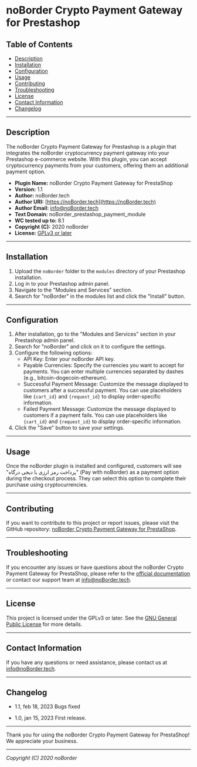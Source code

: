 # noBorder Crypto Payment Gateway for Prestashop

## Table of Contents

- [Description](#description)
- [Installation](#installation)
- [Configuration](#configuration)
- [Usage](#usage)
- [Contributing](#contributing)
- [Troubleshooting](#troubleshooting)
- [License](#license)
- [Contact Information](#contact-information)
- [Changelog](#changelog)

---

## Description

The noBorder Crypto Payment Gateway for Prestashop is a plugin that integrates the noBorder cryptocurrency payment gateway into your Prestashop e-commerce website. With this plugin, you can accept cryptocurrency payments from your customers, offering them an additional payment option.

- **Plugin Name:** noBorder Crypto Payment Gateway for PrestaShop
- **Version:** 1.1
- **Author:** noBorder.tech
- **Author URI:** [https://noBorder.tech](https://noBorder.tech)
- **Author Email:** info@noBorder.tech
- **Text Domain:** noBorder_prestashop_payment_module
- **WC tested up to:** 8.1
- **Copyright (C):** 2020 noBorder
- **License:** [GPLv3 or later](http://www.gnu.org/licenses/gpl-3.0.html)

---

## Installation

1. Upload the `noBorder` folder to the `modules` directory of your Prestashop installation.
2. Log in to your Prestashop admin panel.
3. Navigate to the "Modules and Services" section.
4. Search for "noBorder" in the modules list and click the "Install" button.

---

## Configuration

1. After installation, go to the "Modules and Services" section in your Prestashop admin panel.
2. Search for "noBorder" and click on it to configure the settings.
3. Configure the following options:
   - API Key: Enter your noBorder API key.
   - Payable Currencies: Specify the currencies you want to accept for payments. You can enter multiple currencies separated by dashes (e.g., bitcoin-dogecoin-ethereum).
   - Successful Payment Message: Customize the message displayed to customers after a successful payment. You can use placeholders like `{cart_id}` and `{request_id}` to display order-specific information.
   - Failed Payment Message: Customize the message displayed to customers if a payment fails. You can use placeholders like `{cart_id}` and `{request_id}` to display order-specific information.
4. Click the "Save" button to save your settings.

---

## Usage

Once the noBorder plugin is installed and configured, customers will see "پرداخت رمز ارزی با دیجی درگاه" (Pay with noBorder) as a payment option during the checkout process. They can select this option to complete their purchase using cryptocurrencies.

---

## Contributing

If you want to contribute to this project or report issues, please visit the GitHub repository: [noBorder Crypto Payment Gateway for PrestaShop](https://github.com/noBorder/prestashop_payment_module).

---

## Troubleshooting

If you encounter any issues or have questions about the noBorder Crypto Payment Gateway for PrestaShop, please refer to the [official documentation](https://noBorder.tech) or contact our support team at [info@noBorder.tech](mailto:info@noBorder.tech).

---

## License

This project is licensed under the GPLv3 or later. See the [GNU General Public License](http://www.gnu.org/licenses/gpl-3.0.html) for more details.

---

## Contact Information

If you have any questions or need assistance, please contact us at [info@noBorder.tech](mailto:info@noBorder.tech).

---

## Changelog

- 1.1, feb 18, 2023
Bugs fixed

- 1.0, jan 15, 2023
First release.

---

Thank you for using the noBorder Crypto Payment Gateway for PrestaShop! We appreciate your business.

---

*Copyright (C) 2020 noBorder*
